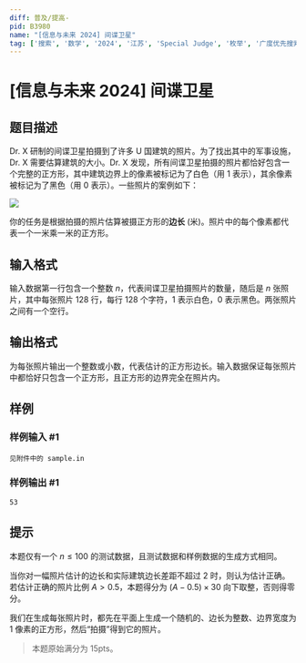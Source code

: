 ```yaml
---
diff: 普及/提高-
pid: B3980
name: "[信息与未来 2024] 间谍卫星"
tag: ['搜索', '数学', '2024', '江苏', 'Special Judge', '枚举', '广度优先搜索,BFS']
---
```

# [信息与未来 2024] 间谍卫星
## 题目描述

Dr. X 研制的间谍卫星拍摄到了许多 U 国建筑的照片。为了找出其中的军事设施，Dr. X 需要估算建筑的大小。Dr. X 发现，所有间谍卫星拍摄的照片都恰好包含一个完整的正方形，其中建筑边界上的像素被标记为了白色（用 $1$ 表示），其余像素被标记为了黑色（用 $0$ 表示）。一些照片的案例如下：

![](https://cdn.luogu.com.cn/upload/image_hosting/5ponzg18.png)

你的任务是根据拍摄的照片估算被摄正方形的**边长** (米)。照片中的每个像素都代表一个一米乘一米的正方形。
## 输入格式

输入数据第一行包含一个整数 $n$，代表间谍卫星拍摄照片的数量，随后是 $n$ 张照片，其中每张照片 $128$ 行，每行 $128$ 个字符，$1$ 表示白色，$0$ 表示黑色。两张照片之间有一个空行。
## 输出格式

为每张照片输出一个整数或小数，代表估计的正方形边长。输入数据保证每张照片中都恰好只包含一个正方形，且正方形的边界完全在照片内。
## 样例

### 样例输入 #1
```
见附件中的 sample.in
```
### 样例输出 #1
```
53
```
## 提示

本题仅有一个 $n\leq 100$ 的测试数据，且测试数据和样例数据的生成方式相同。

当你对一幅照片估计的边长和实际建筑边长差距不超过 $2$ 时，则认为估计正确。若估计正确的照片比例 $A > 0.5$，本题得分为 $(A − 0.5) \times 30$ 向下取整，否则得零分。

我们在生成每张照片时，都先在平面上生成一个随机的、边长为整数、边界宽度为 $1$ 像素的正方形，然后“拍摄”得到它的照片。

>本题原始满分为 $15\text{pts}$。
